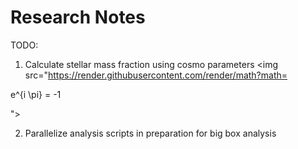 # Research Notes

TODO:
1) Calculate stellar mass fraction using cosmo parameters
<img src="https://render.githubusercontent.com/render/math?math=

e^{i \pi} = -1

">

2) Parallelize analysis scripts in preparation for big box analysis
